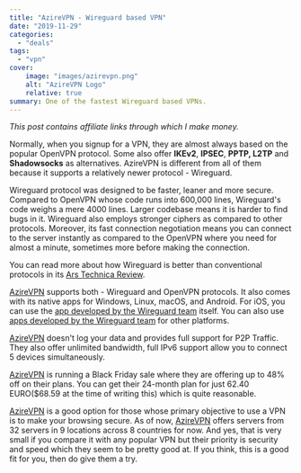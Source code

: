 ```yaml
---
title: "AzireVPN - Wireguard based VPN"
date: "2019-11-29"
categories: 
  - "deals"
tags: 
  - "vpn"
cover:
    image: "images/azirevpn.png"
    alt: "AzireVPN Logo"
    relative: true
summary: One of the fastest Wireguard based VPNs.
---
```


*This post contains affiliate links through which I make money.*

Normally, when you signup for a VPN, they are almost always based on the popular OpenVPN protocol. Some also offer **IKEv2**, **IPSEC**, **PPTP, L2TP** and **Shadowsocks** as alternatives. AzireVPN is different from all of them because it supports a relatively newer protocol - Wireguard.

Wireguard protocol was designed to be faster, leaner and more secure. Compared to OpenVPN whose code runs into 600,000 lines, Wireguard's code weighs a mere 4000 lines. Larger codebase means it is harder to find bugs in it. Wireguard also employs stronger ciphers as compared to other protocols. Moreover, its fast connection negotiation means you can connect to the server instantly as compared to the OpenVPN where you need for almost a minute, sometimes more before making the connection.

You can read more about how Wireguard is better than conventional protocols in its [Ars Technica Review](https://arstechnica.com/gadgets/2018/08/wireguard-vpn-review-fast-connections-amaze-but-windows-support-needs-to-happen/).

[AzireVPN](https://www.azirevpn.com/ref/YOnAemTSX7) supports both - Wireguard and OpenVPN protocols. It also comes with its native apps for Windows, Linux, macOS, and Android. For iOS, you can use the [app developed by the Wireguard team](https://itunes.apple.com/us/app/wireguard/id1441195209?ls=1&mt=8) itself. You can also use [apps developed by the Wireguard team](https://www.wireguard.com/install/) for other platforms.

[AzireVPN](https://www.azirevpn.com/ref/YOnAemTSX7) doesn't log your data and provides full support for P2P Traffic. They also offer unlimited bandwidth, full IPv6 support allow you to connect 5 devices simultaneously.

[AzireVPN](https://www.azirevpn.com/ref/YOnAemTSX7) is running a Black Friday sale where they are offering up to 48% off on their plans. You can get their 24-month plan for just 62.40 EURO($68.59 at the time of writing this) which is quite reasonable.

[AzireVPN](https://www.azirevpn.com/ref/YOnAemTSX7) is a good option for those whose primary objective to use a VPN is to make your browsing secure. As of now, [AzireVPN](https://www.azirevpn.com/ref/YOnAemTSX7) offers servers from 32 servers in 9 locations across 8 countries for now. And yes, that is very small if you compare it with any popular VPN but their priority is security and speed which they seem to be pretty good at. If you think, this is a good fit for you, then do give them a try.
